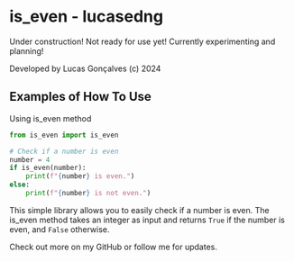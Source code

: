 # is_even - lucasedng

Under construction! Not ready for use yet! Currently experimenting and planning!

Developed by Lucas Gonçalves (c) 2024

## Examples of How To Use

Using is_even method

```python
from is_even import is_even

# Check if a number is even
number = 4
if is_even(number):
    print(f"{number} is even.")
else:
    print(f"{number} is not even.")
```
This simple library allows you to easily check if a number is even. The is_even method takes an integer as input and returns `True` if the number is even, and `False` otherwise.

Check out more on my GitHub or follow me for updates.
